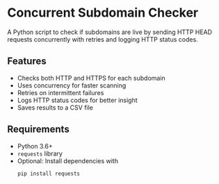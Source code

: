 # Concurrent Subdomain Checker

A Python script to check if subdomains are live by sending HTTP HEAD requests concurrently with retries and logging HTTP status codes.

## Features

- Checks both HTTP and HTTPS for each subdomain  
- Uses concurrency for faster scanning  
- Retries on intermittent failures  
- Logs HTTP status codes for better insight  
- Saves results to a CSV file  

## Requirements

- Python 3.6+  
- `requests` library  
- Optional: Install dependencies with  
  ```bash
  pip install requests

